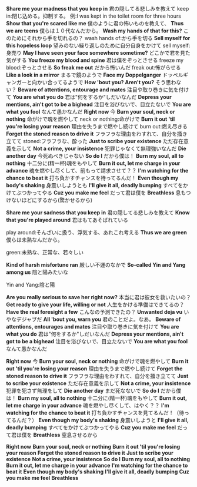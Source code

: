 **Share me your madness that you keep in**
君の隠してる悲しみを教えて
keep in:閉じ込める。抑制する。
例:I was kept in the toilet room for three hours
**Show that you're scared like me**
僕のように君の怖いものを教えて、
**Thus we are teens**
僕らは１０代なんだから。
**Wash my hands of that for this?**
このためにそれから手を切れるの？
wash hands of:から手を切る
**Sell myself for this hopeless loop**
望みのない繰り返しのために自分自身をかけて
sell myself:身売り
**May I have seen your face somewhere sometime?**
どこかで君を見た気がする
**You freeze my blood and spine**
君は僕をぞっとさせる
freeze my blood:ぞっとさせる 
**So freak me out**
だから怖いんだ
freak out:怖がらせる
**Like a look in a mirror**
まるで鏡のようで
**Face my Doppelganger**
ドッペルギャンガーと向かい合ってるようで
**How 'bout you? Aren't you?**
そう思わない？
**Beware of attentions, entourage and mates**
注目や取り巻きに気を付けて
**You are what you do**
君は"何をするか"しだいなんだ
**Depress your mentions, ain't got to be a bighead**
注目を浴びないで、目立たないで
**You are what you fool**
なんて愚かなんだ
**Right now**
今
**Burn your soul, neck or nothing**
命がけで魂を燃やして
neck or nothing:命がけで
**Burn it out 'til you're losing your reason**
理由を失うまで燃やし続けて
burn out:燃え尽きる
**Forget the stoned reason to drive it**
フラフラな理由をわすれて、自分を掻き立てて
stoned:フラフラな、酔った
**Just to scribe your existence**
ただ存在意義を示して
**Not a crime, your insistence**
犯罪じゃなくて無理強いなんだ
**Die another day**
今死ぬべきじゃない
**So do I**
だから僕は！
**Burn my soul, all to nothing**
十二分に(精一杯)魂をもやして
**Burn it out, let me charge in your advance**
魂を燃やし尽くして、前もって請求させて？？
**I'm watching for the chance to beat it**
打ち負かすチャンスを待ってるんだ！
**Even though my body's shaking**
身震いしようとも
**I'll give it all, deadly bumping**
すべてをかけてぶつかってやる
**Cuz you make me feel**
だって君は僕を
**Breathless**
息もつけないほどにするから(驚かせるから)

**Share me your sadness that you keep in**
君の隠してる悲しみを教えて
**Know that you're played around**
君はもてあそばれている

play around:そんざいに扱う、浮気する、あれこれ考える
**Thus we are green**
僕らは未熟なんだから。

green:未熟な、正常な、若々しい

**Kind of harsh misfortune ran**
厳しい不運のなかで
**So-called Yin and Yang among us**
陰と陽みたいな

Yin and Yang:陰と陽

**Are you really serious to save her right now?**
本当に君は彼女を救いたいの？
**Get ready to give your life, willing or not**
人生をかける準備はできてるの？
**Have the real foresight a few**
こんなの予測できたの？
**Unwanted deja vu**
いやなデジャブだ
**All 'bout you, warn you**
君のことだよ。なあ。
**Beware of attentions, entourages and mates**
注目や取り巻きに気を付けて
**You are what you do**
君は"何をするか"しだいなんだ
**Depress your mentions, ain't got to be a bighead**
注目を浴びないで、目立たないで
**You are what you fool**
なんて愚かなんだ

**Right now**
今
**Burn your soul, neck or nothing**
命がけで魂を燃やして
**Burn it out 'til you're losing your reason**
理由を失うまで燃やし続けて
**Forget the stoned reason to drive it**
フラフラな理由をわすれて、自分を掻き立てて
**Just to scribe your existence**
ただ存在意義を示して
**Not a crime, your insistence**
犯罪を犯さず無理をして
**Die another day**
まだ死なないで
**So do I**
だから僕は！
**Burn my soul, all to nothing**
十二分に(精一杯)魂をもやして
**Burn it out, let me charge in your advance**
魂を燃やし尽くして、はやく？？
**I'm watching for the chance to beat it**
打ち負かすチャンスを見てるんだ！（待ってるんだ？）
**Even though my body's shaking**
身震いしようと
**I'll give it all, deadly bumping**
すべてをかけてぶつかってやる
**Cuz you make me feel**
だって君は僕を
**Breathless**
窒息させるから

**Right now**
**Burn your soul, neck or nothing**
**Burn it out 'til you're losing your reason**
**Forget the stoned reason to drive it**
**Just to scribe your existence**
**Not a crime, your insistence**
**So do I**
**Burn my soul, all to nothing**
**Burn it out, let me charge in your advance**
**I'm watching for the chance to beat it**
**Even though my body's shaking**
**I'll give it all, deadly bumping**
**Cuz you make me feel**
**Breathless**